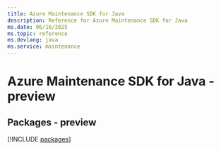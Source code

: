```yaml
---
title: Azure Maintenance SDK for Java
description: Reference for Azure Maintenance SDK for Java
ms.date: 06/16/2025
ms.topic: reference
ms.devlang: java
ms.service: maintenance
---
```

# Azure Maintenance SDK for Java - preview
## Packages - preview
[!INCLUDE [packages](maintenance-index.md)]